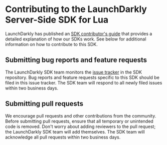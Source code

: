 Contributing to the LaunchDarkly Server-Side SDK for Lua
================================================

LaunchDarkly has published an [SDK contributor's guide](https://docs.launchdarkly.com/sdk/concepts/contributors-guide) that provides a detailed explanation of how our SDKs work. See below for additional information on how to contribute to this SDK.

Submitting bug reports and feature requests
------------------

The LaunchDarkly SDK team monitors the [issue tracker](https://github.com/launchdarkly/lua-server-sdk/issues) in the SDK repository. Bug reports and feature requests specific to this SDK should be filed in this issue tracker. The SDK team will respond to all newly filed issues within two business days.

Submitting pull requests
------------------

We encourage pull requests and other contributions from the community. Before submitting pull requests, ensure that all temporary or unintended code is removed. Don't worry about adding reviewers to the pull request; the LaunchDarkly SDK team will add themselves. The SDK team will acknowledge all pull requests within two business days.
